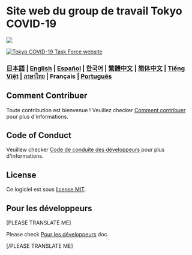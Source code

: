 # Site web du group de travail Tokyo COVID-19

![](https://github.com/tokyo-metropolitan-gov/covid19/workflows/production%20deploy/badge.svg)

[![Tokyo COVID-19 Task Force website](https://user-images.githubusercontent.com/1301149/75629392-1d19d900-5c25-11ea-843d-2d4376e3a560.png)](https://stopcovid19.metro.tokyo.lg.jp/)


### [日本語](./../../README.md) | [English](./../en/README.md) | [Español](./../es/README.md) | [한국어](./../ko/README.md) | [繁體中文](./../zh_TW/README.md) | [简体中文](./../zh_CN/README.md) | [Tiếng Việt](./../vi/README.md) | [ภาษาไทย](./../th/README.md) | Français | [Português](./../pt_BR/README.md)


## Comment Contribuer

Toute contribution est bienvenue !
Veuillez checker [Comment contribuer](./CONTRIBUTING.md) pour plus d'informations.

## Code of Conduct

Veuillew checker [Code de conduite des développeurs](./CODE_OF_CONDUCT.md) pour plus d'informations.

## License
Ce logiciel est sous [license MIT](./../../LICENSE.txt).

## Pour les développeurs

[PLEASE TRANSLATE ME]

Please check [Pour les développeurs](./FOR_DEVELOPERS.md) doc.

[/PLEASE TRANSLATE ME]

